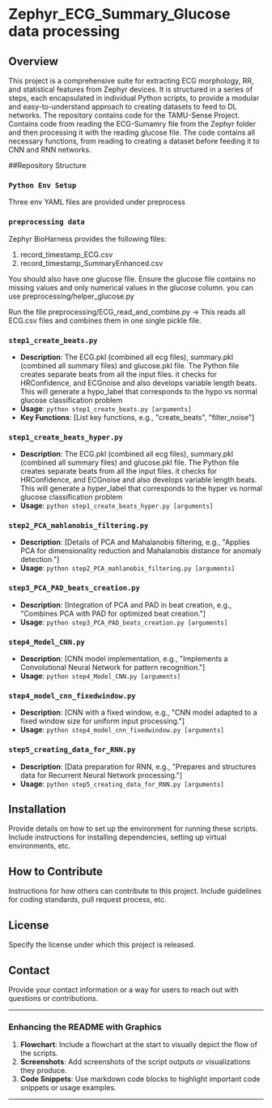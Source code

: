 # Zephyr_ECG_Summary_Glucose data processing

## Overview
This project is a comprehensive suite for extracting ECG morphology, RR, and statistical features from Zephyr devices. It is structured in a series of steps, each encapsulated in individual Python scripts, to provide a modular and easy-to-understand approach to creating datasets to feed to DL networks. The repository contains code for the TAMU-Sense Project. Contains code from reading the ECG-Sumamry file from the Zephyr folder and then processing it with the reading glucose file. The code contains all necessary functions, from reading to creating a dataset before feeding it to CNN and RNN networks.

##Repository Structure

### `Python Env Setup`
Three env YAML files are provided under preprocess


### `preprocessing data`
Zephyr BioHarness provides the following files: 
1) record_timestamp_ECG.csv
2) record_timestamp_SummaryEnhanced.csv

You should also have one glucose file. Ensure the glucose file contains no missing values and only numerical values in the glucose column. you can use preprocessing/helper_glucose.py

Run the file preprocessing/ECG_read_and_combine.py -> This reads all ECG.csv files and combines them in one single pickle file.


### `step1_create_beats.py`
- **Description**: The ECG.pkl (combined all ecg files), summary.pkl (combined all summary files) and glucose.pkl file. The Python file creates separate beats from all the input files. it checks for HRConfidence, and ECGnoise and also develops variable length beats. This will generate a hypo_label that corresponds to the hypo vs normal glucose classification problem
- **Usage**: `python step1_create_beats.py [arguments]`
- **Key Functions**: [List key functions, e.g., "create_beats", "filter_noise"]

### `step1_create_beats_hyper.py`
- **Description**: The ECG.pkl (combined all ecg files), summary.pkl (combined all summary files) and glucose.pkl file. The Python file creates separate beats from all the input files. it checks for HRConfidence, and ECGnoise and also develops variable length beats. This will generate a hyper_label that corresponds to the hyper vs normal glucose classification problem
- **Usage**: `python step1_create_beats_hyper.py [arguments]`

### `step2_PCA_mahlanobis_filtering.py`
- **Description**: [Details of PCA and Mahalanobis filtering, e.g., "Applies PCA for dimensionality reduction and Mahalanobis distance for anomaly detection."]
- **Usage**: `python step2_PCA_mahlanobis_filtering.py [arguments]`

### `step3_PCA_PAD_beats_creation.py`
- **Description**: [Integration of PCA and PAD in beat creation, e.g., "Combines PCA with PAD for optimized beat creation."]
- **Usage**: `python step3_PCA_PAD_beats_creation.py [arguments]`

### `step4_Model_CNN.py`
- **Description**: [CNN model implementation, e.g., "Implements a Convolutional Neural Network for pattern recognition."]
- **Usage**: `python step4_Model_CNN.py [arguments]`

### `step4_model_cnn_fixedwindow.py`
- **Description**: [CNN with a fixed window, e.g., "CNN model adapted to a fixed window size for uniform input processing."]
- **Usage**: `python step4_model_cnn_fixedwindow.py [arguments]`

### `step5_creating_data_for_RNN.py`
- **Description**: [Data preparation for RNN, e.g., "Prepares and structures data for Recurrent Neural Network processing."]
- **Usage**: `python step5_creating_data_for_RNN.py [arguments]`

## Installation
Provide details on how to set up the environment for running these scripts. Include instructions for installing dependencies, setting up virtual environments, etc.

## How to Contribute
Instructions for how others can contribute to this project. Include guidelines for coding standards, pull request process, etc.

## License
Specify the license under which this project is released.

## Contact
Provide your contact information or a way for users to reach out with questions or contributions.

---

### Enhancing the README with Graphics

1. **Flowchart**: Include a flowchart at the start to visually depict the flow of the scripts.
2. **Screenshots**: Add screenshots of the script outputs or visualizations they produce.
3. **Code Snippets**: Use markdown code blocks to highlight important code snippets or usage examples.

---

